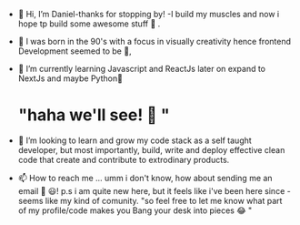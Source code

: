 - 👋 Hi, I’m Daniel-thanks for stopping by!
-I build my muscles and now i hope tp build some awesome stuff 💪 . 
- 👀 I was born in the 90's with a focus in visually creativity hence frontend Development seemed to be 🤌,   
- 🌱 I’m currently learning Javascript and ReactJs later on expand to NextJs and maybe Python🐍 <h1>"haha we'll see! 👀 "</h1> 
- 💞️ I’m looking to learn and grow my code stack as a self taught developer, but most importantly, build, write and deploy effective clean code that create and contribute 
to extrodinary products. 

- 📫 How to reach me ... umm i don't know, how about sending me an email 📧 😃! 
p.s i am quite new here, but it feels like i've been here since - seems like my kind of comunity. "so feel free to let me know what part of my profile/code makes you Bang your desk into pieces 😂 "

<!---
danM51/danM51 is a ✨ special ✨ repository because its `README.md` (this file) appears on your GitHub profile.
You can click the Preview link to take a look at your changes.
--->
